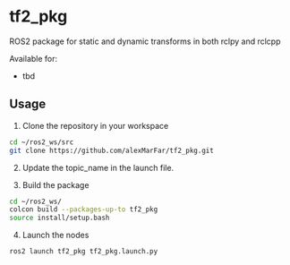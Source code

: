 # tf2_pkg
ROS2 package for static and dynamic transforms in both rclpy and rclcpp

Available for:
- tbd

## Usage
1. Clone the repository in your workspace
```bash
cd ~/ros2_ws/src
git clone https://github.com/alexMarFar/tf2_pkg.git
```
2. Update the topic_name in the launch file.

3. Build the package
```bash
cd ~/ros2_ws/
colcon build --packages-up-to tf2_pkg
source install/setup.bash
```
4. Launch the nodes
```bash
ros2 launch tf2_pkg tf2_pkg.launch.py
```
